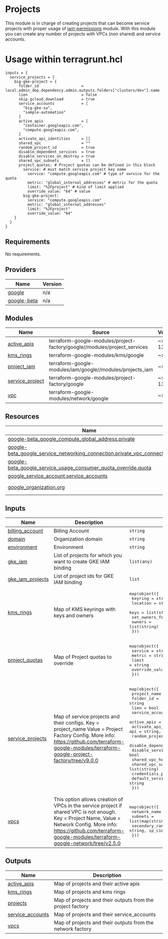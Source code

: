 # Projects
This module is in charge of creating projects that can become service projects with proper usage of
[iam-permissions](../iam-permissions) module. With this module you can create any number of projects with VPCs
(non shared) and service accounts.

# Usage within terragrunt.hcl
```hcl
inputs = {
  service_projects = {
    big-gke-project = {
      folder_id                   = local.admin_dep.dependency.admin.outputs.folders["clusters/dev"].name
      lien                        = false
      skip_gcloud_download        = true
      service_accounts            = [
        "big-gke-sa",
        "sample-automation"
      ]
      active_apis                 = [
        "container.googleapis.com",
        "compute.googleapis.com",
      ]
      activate_api_identities     = []
      shared_vpc                  = ""
      random_project_id           = true
      disable_dependent_services  = true
      disable_services_on_destroy = true
      shared_vpc_subnets          = []
      project_quotas: # Project quotas can be defined in this block 
        service: # must match service project key name
          service: "compute.googleapis.com" # type of service for the quota
          metric: "global_internal_addresses" # metric for the quota
          limit: "%2Fproject" # kind of limit applied
          override_value: "64" # value
        big-gke-project:
          service: "compute.googleapis.com"
          metric: "global_internal_addresses"
          limit: "%2Fproject"
          override_value: "64"
    }
  }
}
```
[^]: (autogen_docs_start)
## Requirements

No requirements.

## Providers

| Name | Version |
|------|---------|
| <a name="provider_google"></a> [google](#provider\_google) | n/a |
| <a name="provider_google-beta"></a> [google-beta](#provider\_google-beta) | n/a |

## Modules

| Name | Source | Version |
|------|--------|---------|
| <a name="module_active_apis"></a> [active\_apis](#module\_active\_apis) | terraform-google-modules/project-factory/google//modules/project_services | ~> 13.0 |
| <a name="module_kms_rings"></a> [kms\_rings](#module\_kms\_rings) | terraform-google-modules/kms/google | ~> 2.1 |
| <a name="module_project_iam"></a> [project\_iam](#module\_project\_iam) | terraform-google-modules/iam/google//modules/projects_iam | ~> 7.4 |
| <a name="module_service_project"></a> [service\_project](#module\_service\_project) | terraform-google-modules/project-factory/google | ~> 13.0 |
| <a name="module_vpc"></a> [vpc](#module\_vpc) | terraform-google-modules/network/google | ~> 5.1 |

## Resources

| Name | Type |
|------|------|
| [google-beta_google_compute_global_address.private](https://registry.terraform.io/providers/hashicorp/google-beta/latest/docs/resources/google_compute_global_address) | resource |
| [google-beta_google_service_networking_connection.private_vpc_connection](https://registry.terraform.io/providers/hashicorp/google-beta/latest/docs/resources/google_service_networking_connection) | resource |
| [google-beta_google_service_usage_consumer_quota_override.quota](https://registry.terraform.io/providers/hashicorp/google-beta/latest/docs/resources/google_service_usage_consumer_quota_override) | resource |
| [google_service_account.service_accounts](https://registry.terraform.io/providers/hashicorp/google/latest/docs/resources/service_account) | resource |
| [google_organization.org](https://registry.terraform.io/providers/hashicorp/google/latest/docs/data-sources/organization) | data source |

## Inputs

| Name | Description | Type | Default | Required |
|------|-------------|------|---------|:--------:|
| <a name="input_billing_account"></a> [billing\_account](#input\_billing\_account) | Billing Account | `string` | n/a | yes |
| <a name="input_domain"></a> [domain](#input\_domain) | Organization domain | `string` | n/a | yes |
| <a name="input_environment"></a> [environment](#input\_environment) | Environment | `string` | n/a | yes |
| <a name="input_gke_iam"></a> [gke\_iam](#input\_gke\_iam) | List of projects for which you want to create GKE IAM binding | `list(any)` | `[]` | no |
| <a name="input_gke_iam_projects"></a> [gke\_iam\_projects](#input\_gke\_iam\_projects) | List of project ids for GKE IAM binding | `list` | `[]` | no |
| <a name="input_kms_rings"></a> [kms\_rings](#input\_kms\_rings) | Map of KMS keyrings with keys and owners | <pre>map(object({<br>    keyring        = string<br>    location       = string<br>    keys           = list(string)<br>    set_owners_for = list(string)<br>    owners         = list(string)<br>  }))</pre> | `{}` | no |
| <a name="input_project_quotas"></a> [project\_quotas](#input\_project\_quotas) | Map of Project quotas to override | <pre>map(object({<br>    service        = string<br>    metric         = string<br>    limit          = string<br>    override_value = string<br>  }))</pre> | n/a | yes |
| <a name="input_service_projects"></a> [service\_projects](#input\_service\_projects) | Map of service projects and their configs. Key = project\_name Value = Project Factory Config. More info: https://github.com/terraform-google-modules/terraform-google-project-factory/tree/v9.0.0 | <pre>map(object({<br>    project_name                = string<br>    folder_id                   = string<br>    lien                        = bool<br>    service_accounts            = list(string)<br>    active_apis                 = list(string)<br>    activate_api_identities     = list(object({ api = string, roles = list(string) }))<br>    random_project_id           = bool<br>    disable_dependent_services  = bool<br>    disable_services_on_destroy = bool<br>    shared_vpc_host_name        = string<br>    shared_vpc_subnets          = list(string)<br>    credentials_path            = string<br>    default_service_account     = string<br>  }))</pre> | `{}` | no |
| <a name="input_vpcs"></a> [vpcs](#input\_vpcs) | This option allows creation of VPCs in the service project if shared VPC is not enough. Key = Project Name, Value = Network Config. More info: https://github.com/terraform-google-modules/terraform-google-network/tree/v2.5.0 | <pre>map(object({<br>    network_name     = string<br>    subnets          = list(map(string))<br>    secondary_ranges = map(list(object({ range_name = string, ip_cidr_range = string })))<br>  }))</pre> | `{}` | no |

## Outputs

| Name | Description |
|------|-------------|
| <a name="output_active_apis"></a> [active\_apis](#output\_active\_apis) | Map of projects and their active apis |
| <a name="output_kms_rings"></a> [kms\_rings](#output\_kms\_rings) | Map of projects and kms rings |
| <a name="output_projects"></a> [projects](#output\_projects) | Map of projects and their outputs from the project factory |
| <a name="output_service_accounts"></a> [service\_accounts](#output\_service\_accounts) | Map of projects and their service\_accounts |
| <a name="output_vpcs"></a> [vpcs](#output\_vpcs) | Map of projects and their outputs from the network factory |

[^]: (autogen_docs_end)
